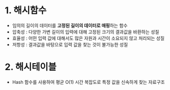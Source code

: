 # 1. 해시함수

- 임의의 길이의 데이터를 **고정된 길이의 데이터로 매핑**하는 함수
- 압축성 : 다양한 가변 길이의 입력에 대해 고정된 크기의 결과값을 바환하는 성질
- 효율성 : 어떤 입력 값에 대해서도 많은 자원과 시간이 소요되지 않고 처리되는 성질
- 저항성 : 결과값을 바탕으로 입력 값을 찾는 것이 불가능한 성질

# 2. 해시테이블

- Hash 함수를 사용하여 평균 O(1) 시간 복잡도로 특정 값을 신속하게 찾는 자료구조